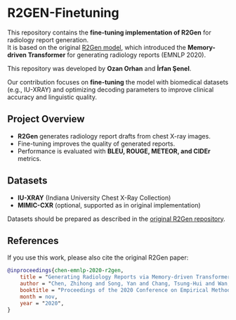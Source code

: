 # R2GEN-Finetuning

This repository contains the **fine-tuning implementation of R2Gen** for radiology report generation.  
It is based on the original [R2Gen model](https://github.com/cuhksz-nlp/R2Gen), which introduced the **Memory-driven Transformer** for generating radiology reports (EMNLP 2020).  

This repository was developed by **Ozan Orhan** and **İrfan Şenel**.  

Our contribution focuses on **fine-tuning** the model with biomedical datasets (e.g., IU-XRAY) and optimizing decoding parameters to improve clinical accuracy and linguistic quality.  

## Project Overview
- **R2Gen** generates radiology report drafts from chest X-ray images.  
- Fine-tuning improves the quality of generated reports.  
- Performance is evaluated with **BLEU, ROUGE, METEOR, and CIDEr** metrics.  

## Datasets
- **IU-XRAY** (Indiana University Chest X-Ray Collection)  
- **MIMIC-CXR** (optional, supported as in original implementation)  

Datasets should be prepared as described in the [original R2Gen repository](https://github.com/cuhksz-nlp/R2Gen).  

## References
If you use this work, please also cite the original R2Gen paper:  

```bibtex
@inproceedings{chen-emnlp-2020-r2gen,
    title = "Generating Radiology Reports via Memory-driven Transformer",
    author = "Chen, Zhihong and Song, Yan and Chang, Tsung-Hui and Wan, Xiang",
    booktitle = "Proceedings of the 2020 Conference on Empirical Methods in Natural Language Processing",
    month = nov,
    year = "2020",
}
